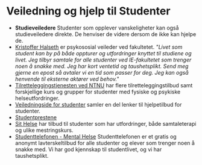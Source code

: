 # Veiledning og hjelp til Studenter


* **Studieveiledere** Studenter som opplever vanskeligheter kan også studieveiledere direkte. De henviser de videre dersom de ikke kan hjelpe de.
* [Kristoffer Halseth](https://innsida.ntnu.no/person/krihalse) er psykososial veileder ved fakultetet. _"Livet som student kan by på både oppturer og utfordringer knyttet til studiene og livet. Jeg tilbyr samtale for alle studenter ved IE-fakultetet som trenger noen å snakke med. Jeg har kort ventetid og taushetsplikt. Send meg gjerne en epost så avtaler vi en tid som passer for deg. Jeg kan også henvende til eksterne aktører ved behov."_
* [Tilretteleggingstjenesten ved NTNU](https://i.ntnu.no/tilrettelegging) har flere tilretteleggingstilbud samt forskjellige kurs og grupper for studenter med fysiske og psykiske helseutfordringer.
* [Veiledningside for studenter](https://i.ntnu.no/veiledning) samler en del lenker til hjelpetilbud for studenter.
* [Studentprestene](https://i.ntnu.no/wiki/-/wiki/Norsk/Studentprest)
* [Sit Helse](https://www.sit.no/helse) har tilbud til studenter som har utfordringer, både samtaleterapi og ulike mestringskurs.
* [Studenttelefonen - Mental Helse](https://mentalhelse.no/fa-hjelp/studenttelefonen) Studenttelefonen er et gratis og anonymt lavterskeltilbud for alle studenter og elever som trenger noen å snakke med. Vi har god kjennskap til studentlivet, og vi har taushetsplikt.